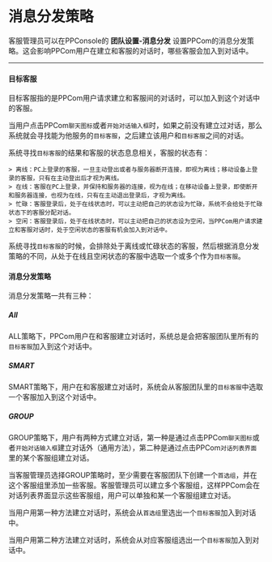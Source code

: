 # 消息分发策略

客服管理员可以在PPConsole的 **团队设置-消息分发** 设置PPCom的消息分发策略。这会影响PPCom用户在建立和客服的对话时，哪些客服会加入到对话中。

------

#### 目标客服

目标客服指的是PPCom用户请求建立和客服间的对话时，可以加入到这个对话中的客服。

当用户点击PPCom`聊天图标`或者`开始对话输入框`时，如果之前没有建立过对话，那么系统就会寻找能为他服务的`目标客服`，之后建立该用户和`目标客服`之间的对话。

系统寻找`目标客服`的结果和客服的状态息息相关，客服的状态有：
  
    > 离线：PC上登录的客服，一旦主动登出或者与服务器断开连接，即视为离线；移动设备上登录的客服，只有在主动登出后才视为离线。
    > 在线：客服在PC上登录，并保持和服务器的连接，视为在线；在移动设备上登录，即使断开和服务器连接，也视为在线，只有在主动退出登录后，才视为离线。
    > 忙碌：客服登录后，处于在线状态时，可以主动把自己的状态设为忙碌，系统不会给处于忙碌状态下的客服分配对话。
    > 空闲：客服登录后，处于在线状态时，可以主动把自己的状态设为空闲，当PPCom用户请求建立和客服对话时，处于空闲状态的客服有机会加入到对话中。
    
系统寻找`目标客服`的时候，会排除处于离线或忙碌状态的客服，然后根据消息分发策略的不同，从处于在线且空闲状态的客服中选取一个或多个作为`目标客服`。

#### 消息分发策略

消息分发策略一共有三种：

##### All

ALL策略下，PPCom用户在和客服建立对话时，系统总是会把客服团队里所有的`目标客服`加入到这个对话中。

##### SMART

SMART策略下，用户在和客服建立对话时，系统会从客服团队里的`目标客服`中选取一个客服加入到这个对话中。

##### GROUP

GROUP策略下，用户有两种方式建立对话，第一种是通过点击PPCom`聊天图标`或者`开始对话输入框`建立对话外（通用方法），第二种是通过点击PPCom`对话列表界面`里的某个客服组建立对话。

当客服管理员选择GROUP策略时，至少需要在客服团队下创建一个`首选组`，并在这个客服组里添加一些客服。客服管理员可以建立多个客服组，这样PPCom会在对话列表界面显示这些客服组，用户可以单独和某一个客服组建立对话。

当用户用第一种方法建立对话时，系统会从`首选组`里选出一个`目标客服`加入到对话中。

当用户用第二种方法建立对话时，系统会从对应客服组选出一个`目标客服`加入到对话中。

